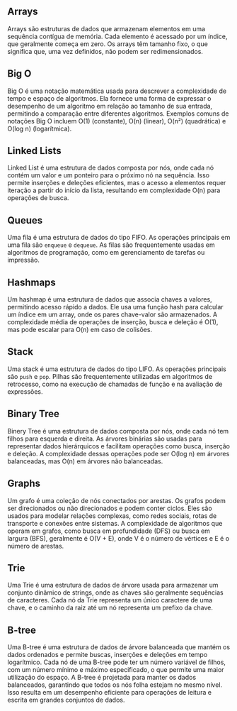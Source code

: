 
## Arrays
Arrays são estruturas de dados que armazenam elementos em uma sequência contígua de memória. Cada elemento é acessado por um índice, que geralmente começa em zero. Os arrays têm tamanho fixo, o que significa que, uma vez definidos, não podem ser redimensionados. 
## Big O
Big O é uma notação matemática usada para descrever a complexidade de tempo e espaço de algoritmos. Ela fornece uma forma de expressar o desempenho de um algoritmo em relação ao tamanho de sua entrada, permitindo a comparação entre diferentes algoritmos. Exemplos comuns de notações Big O incluem O(1) (constante), O(n) (linear), O(n²) (quadrática) e O(log n) (logarítmica).

## Linked Lists
Linked List é uma estrutura de dados composta por nós, onde cada nó contém um valor e um ponteiro para o próximo nó na sequência. Isso permite inserções e deleções eficientes, mas o acesso a elementos requer iteração a partir do início da lista, resultando em complexidade O(n) para operações de busca.

## Queues
Uma fila é uma estrutura de dados do tipo FIFO. As operações principais em uma fila são `enqueue`  e `dequeue`. As filas são frequentemente usadas em algoritmos de programação, como em gerenciamento de tarefas ou impressão.
## Hashmaps
Um hashmap é uma estrutura de dados que associa chaves a valores, permitindo acesso rápido a dados. Ele usa uma função hash para calcular um índice em um array, onde os pares chave-valor são armazenados. A complexidade média de operações de inserção, busca e deleção é O(1), mas pode escalar para O(n) em caso de colisões.

## Stack
Uma stack é uma estrutura de dados do tipo LIFO. As operações principais são `push` e `pop`. Pilhas são frequentemente utilizadas em algoritmos de retrocesso, como na execução de chamadas de função e na avaliação de expressões.

## Binary Tree
Binery Tree é uma estrutura de dados composta por nós, onde cada nó tem filhos para esquerda e direita. As árvores binárias são usadas para representar dados hierárquicos e facilitam operações como busca, inserção e deleção. A complexidade dessas operações pode ser O(log n) em árvores balanceadas, mas O(n) em árvores não balanceadas.

## Graphs
Um grafo é uma coleção de nós conectados por arestas. Os grafos podem ser direcionados ou não direcionados e podem conter ciclos. Eles são usados para modelar relações complexas, como redes sociais, rotas de transporte e conexões entre sistemas. A complexidade de algoritmos que operam em grafos, como busca em profundidade (DFS) ou busca em largura (BFS), geralmente é O(V + E), onde V é o número de vértices e E é o número de arestas.
## Trie
Uma Trie é uma estrutura de dados de árvore usada para armazenar um conjunto dinâmico de strings, onde as chaves são geralmente sequências de caracteres. Cada nó da Trie representa um único caractere de uma chave, e o caminho da raiz até um nó representa um prefixo da chave.

## B-tree
Uma B-tree é uma estrutura de dados de árvore balanceada que mantém os dados ordenados e permite buscas, inserções e deleções em tempo logarítmico. Cada nó de uma B-tree pode ter um número variável de filhos, com um número mínimo e máximo especificado, o que permite uma maior utilização do espaço. A B-tree é projetada para manter os dados balanceados, garantindo que todos os nós folha estejam no mesmo nível. Isso resulta em um desempenho eficiente para operações de leitura e escrita em grandes conjuntos de dados.
